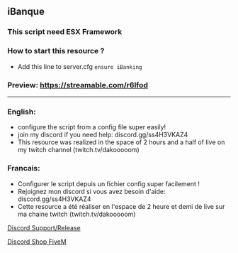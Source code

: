 ## iBanque

### This script need ESX Framework

### How to start this resource ?
- Add this line to server.cfg `ensure iBanking`

### Preview: https://streamable.com/r6lfod

____

### English:

- configure the script from a config file super easily!
- join my discord if you need help: discord.gg/ss4H3VKAZ4
- This resource was realized in the space of 2 hours and a half of live on my twitch channel (twitch.tv/dakooooom)

### Francais:

- Configurer le script depuis un fichier config super facilement !
- Rejoignez mon discord si vous avez besoin d'aide: discord.gg/ss4H3VKAZ4
- Cette resource a été réaliser en l'espace de 2 heure et demi de live sur ma chaine twitch (twitch.tv/dakooooom)

[Discord Support/Release](https://discord.gg/EBfXQ94ewu)

[Discord Shop FiveM](https://discord.gg/mUmeeUsFcU)
